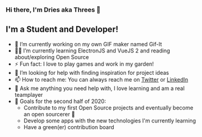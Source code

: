 ### Hi there, I'm Dries aka Threes 👋

## I'm a Student and Developer!

- :hammer: I’m currently working on my own GIF maker named Gif-It
- 👨‍🎓 I’m currently learning ElectronJS and VueJS 2 and reading about/exploring Open Source
- ⚡ Fun fact: I love to play games and work in my garden!
- 🤔 I’m looking for help with finding inspiration for project ideas
- 📫 How to reach me: You can always reach me on [Twitter](https://twitter.com/_droes_) or [LinkedIn](https://www.linkedin.com/in/dries-verelst/)
- 💬 Ask me anything you need help with, I love learning and am a real teamplayer
- :goal_net: Goals for the second half of 2020: 
    - Contribute to my first Open Source projects and eventually become an open sourcerer 🧙
    - Develop some apps with the new technologies I'm currently learning
    - Have a green(er) contribution board
